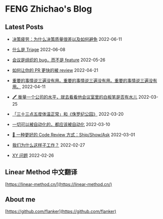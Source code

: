 # FENG Zhichao's Blog

## Latest Posts

* [决策疲劳：为什么决策质量很差以及如何避免](2022-06-11-decision-fatigue.md) 2022-06-11
* [什么是 Triage](2022-06-08-what-is-triage.md) 2022-06-08
* [会议是组织的 bug，而不是 feature](2022-05-26-meetings-are-bugs-not-features.md) 2022-05-26
* [如何让你的 PR 更快的被 review](2022-04-21-how-to-get-your-pr-reviewed.md) 2022-04-21
* [重要的事情说三遍没有用。重要的事情说三遍没有用。重要的事情说三遍没有用。](2022-04-11-important-things.md) 2022-04-11

* [🖍 衡量一个公司的水平，就去看看他会议室里的白板笔是否有水儿](2022-03-25_whiteboard_marker.md) 2022-03-25
* [「三十三点五度体温正常」和《侏罗纪公园》](2022-03-20_33_degrees_and_jurassic_park.md) 2022-03-20
* [一切可以被自动化的，都应该被自动化](2022-03-10_everything_can_be_automated_must_be_automated.md) 2022-03-10
* [🚀 一种更好的 Code Review 方式：Ship/Show/Ask](2022-03-01_ship_show_ask.md) 2022-03-01
* [我们为什么这样子工作？](2022-02-27_why_we_work.md) 2022-02-27
* [XY 问题](2022-02-26_xy_problem.md) 2022-02-26

## Linear Method 中文翻译

[https://linear-method.cn/](https://linear-method.cn/)

## About me

[https://github.com/flanker](https://github.com/flanker)
